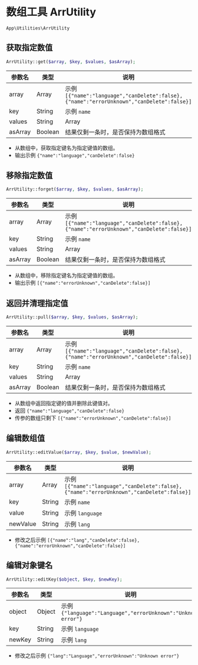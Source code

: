 # 数组工具 ArrUtility

`App\Utilities\ArrUtility`

## 获取指定数值

```php
ArrUtility::get($array, $key, $values, $asArray);
```
| 参数名 | 类型 | 说明 |
| --- | --- | --- |
| array | Array | 示例 `[{"name":"language","canDelete":false},{"name":"errorUnknown","canDelete":false}]` |
| key | String | 示例 `name` |
| values | String|Array | 示例 `language` |
| asArray | Boolean | 结果仅剩一条时，是否保持为数组格式 |

- 从数组中，获取指定键名为指定键值的数组。
- 输出示例 `{"name":"language","canDelete":false}`

## 移除指定数值

```php
ArrUtility::forget($array, $key, $values, $asArray);
```
| 参数名 | 类型 | 说明 |
| --- | --- | --- |
| array | Array | 示例 `[{"name":"language","canDelete":false},{"name":"errorUnknown","canDelete":false}]` |
| key | String | 示例 `name` |
| values | String|Array | 示例 `language` |
| asArray | Boolean | 结果仅剩一条时，是否保持为数组格式 |

- 从数组中，移除指定键名为指定键值的数组。
- 输出示例 `[{"name":"errorUnknown","canDelete":false}]`

## 返回并清理指定值

```php
ArrUtility::pull($array, $key, $values, $asArray);
```
| 参数名 | 类型 | 说明 |
| --- | --- | --- |
| array | Array | 示例 `[{"name":"language","canDelete":false},{"name":"errorUnknown","canDelete":false}]` |
| key | String | 示例 `name` |
| values | String|Array | 示例 `language` |
| asArray | Boolean | 结果仅剩一条时，是否保持为数组格式 |

- 从数组中返回指定键的值并删除此键值对。
- 返回 `{"name":"language","canDelete":false}`
- 传参的数组只剩下 `[{"name":"errorUnknown","canDelete":false}]`

## 编辑数组值

```php
ArrUtility::editValue($array, $key, $value, $newValue);
```
| 参数名 | 类型 | 说明 |
| --- | --- | --- |
| array | Array | 示例 `[{"name":"language","canDelete":false},{"name":"errorUnknown","canDelete":false}]` |
| key | String | 示例 `name` |
| value | String | 示例 `language` |
| newValue | String | 示例 `lang` |

- 修改之后示例 `[{"name":"lang","canDelete":false},{"name":"errorUnknown","canDelete":false}]`

## 编辑对象键名

```php
ArrUtility::editKey($object, $key, $newKey);
```
| 参数名 | 类型 | 说明 |
| --- | --- | --- |
| object | Object | 示例 `{"language":"Language","errorUnknown":"Unknown error"}` |
| key | String | 示例 `language` |
| newKey | String | 示例 `lang` |

- 修改之后示例 `{"lang":"Language","errorUnknown":"Unknown error"}`
